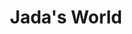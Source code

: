 ---
pid: FS138
title: Jada's World
location_transcription: North East Philadelphia
zipcode: '19120'
outside_phl: 
neighborhood: Logan,Olney
age: '14'
age_range: 13-19
instagram: 
image_file_name: FS_138.jpg
proposal_transcription: And statue that looks like me and has everything I like on
  it
topic: 
topic_summary: 
type: 
keywords_other: 
credit: Jada
image_labels: 
twitter: 
facebook: 
permalink: "/monuments/fs138/"
layout: item-page
---
